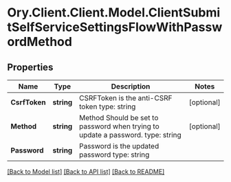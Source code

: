 # Ory.Client.Client.Model.ClientSubmitSelfServiceSettingsFlowWithPasswordMethod

## Properties

Name | Type | Description | Notes
------------ | ------------- | ------------- | -------------
**CsrfToken** | **string** | CSRFToken is the anti-CSRF token  type: string | [optional] 
**Method** | **string** | Method  Should be set to password when trying to update a password.  type: string | [optional] 
**Password** | **string** | Password is the updated password  type: string | 

[[Back to Model list]](../README.md#documentation-for-models) [[Back to API list]](../README.md#documentation-for-api-endpoints) [[Back to README]](../README.md)


